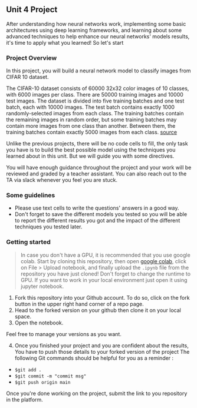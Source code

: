## Unit 4 Project
After understanding how neural networks work, implementing some basic architectures using deep learning frameworks, and learning about some advanced techniques to help enhance our neural networks' models results, it's time to apply what you learned! So let's start
### Project Overview 
In this project, you will build a neural network model to classify images from CIFAR 10 dataset. 

The CIFAR-10 dataset consists of 60000 32x32 color images of 10 classes, with 6000 images per class. There are 50000 training images and 10000 test images. The dataset is divided into five training batches and one test batch, each with 10000 images. The test batch contains exactly 1000 randomly-selected images from each class. The training batches contain the remaining images in random order, but some training batches may contain more images from one class than another. Between them, the training batches contain exactly 5000 images from each class. [source](https://www.cs.toronto.edu/~kriz/cifar.html)

Unlike the previous projects, there will be no code cells to fill, the only task you have is to build the best possible model using the techniques you learned about in this unit. But we will guide you with some directives.

You will have enough guidance throughout the project and your work will be reviewed and graded by a teacher assistant. You can also reach out to the TA via slack whenever you feel you are stuck.

### Some guidelines
- Please use text cells to write the questions' answers in a good way.
- Don't forget to save the different models you tested so you will be able to report the different results you got and the impact of the different techniques you tested later.

### Getting started
> In case you don't have a GPU, it is recommended that you use google colab. Start by cloning this repository, then open [google colab](https://colab.research.google.com/), click on File > Upload notebook, and finally upload the ```.ipynb``` file from the repository you have just cloned! Don't forget to change the runtime to GPU. If you want to work in your local environment just open it using jupyter notebook.

1. Fork this repository into your Github account. To do so, click on the fork button in the upper right hand corner of a repo page.
2. Head to the forked version on your github then clone it on your local space.
3. Open the notebook.

Feel free to manage your versions as you want.


4. Once you finished your project and you are confident about the results, You have to push those details to your forked version of the project The following Git commands should be helpful for you as a reminder : 
* `$git add .` 
*  `$git commit -m "commit msg"` 
*  `$git push origin main`

Once you're done working on the project, submit the link to you repository in the platform.


